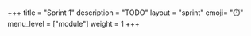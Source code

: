 +++
title = "Sprint 1"
description = "TODO"
layout = "sprint"
emoji= "⏱️"
menu_level = ["module"]
weight = 1
+++
